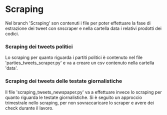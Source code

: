 # Scraping #

Nel branch 'Scraping' son contenuti i file per poter effettuare la fase di estrazione dei tweet 
con snscraper e nella cartella data i relativi prodotti dei codici. 

### Scraping dei tweets politici ###

Lo scraping per quanto riguarda i partiti politici è contenuto nel file 'parties_tweets_scraper.py'
e va a creare un csv contenuto nella cartella 'data'.

### Scraping dei tweets delle testate giornalistiche ###

Il file 'scraping_tweets_newspaper.py' va a effettuare invece lo scraping per quanto riguarda
le testate giornalistiche. Si è seguito un approccio trimestrale nello scraping, per non sovraccaricare 
lo scraper e avere dei check durante il lavoro. 
